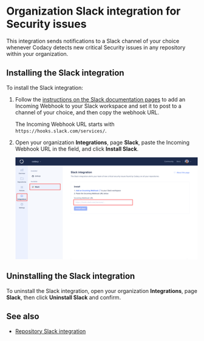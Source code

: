# Organization Slack integration for Security issues

This integration sends notifications to a Slack channel of your choice whenever Codacy detects new critical Security issues in any repository within your organization.

## Installing the Slack integration

To install the Slack integration:

1.  Follow the [instructions on the Slack documentation pages](https://api.slack.com/messaging/webhooks) to add an Incoming Webhook to your Slack workspace and set it to post to a channel of your choice, and then copy the webhook URL.

    The Incoming Webhook URL starts with `https://hooks.slack.com/services/`.

1.  Open your organization **Integrations**, page **Slack**, paste the Incoming Webhook URL in the field, and click **Install Slack**.

    ![Slack integration installation](images/slack-integration-install.png)

## Uninstalling the Slack integration

To uninstall the Slack integration, open your organization **Integrations**, page **Slack**, then click **Uninstall Slack** and confirm.

## See also

-   [Repository Slack integration](../../repositories-configure/integrations/slack-integration.md)
